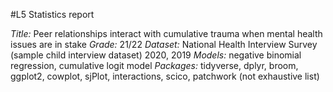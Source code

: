 #L5 Statistics report
 
*Title:* Peer relationships interact with cumulative trauma when mental health issues are in stake
*Grade:* 21/22
*Dataset:* National Health Interview Survey (sample child interview dataset) 2020, 2019
*Models:* negative binomial regression, cumulative logit model 
*Packages:* tidyverse, dplyr, broom, ggplot2, cowplot, sjPlot, interactions, scico, patchwork (not exhaustive list)
